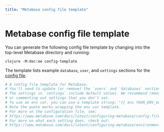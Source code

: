 ```yaml
---
title: "Metabase config file template"
---
```


# Metabase config file template

You can generate the following config file template by changing into the top-level Metabase directory and running:

```
clojure -M:doc:ee config-template
```

The template lists example `database`, `user`, and `settings` sections for the [config file](./config-file.md).


```yaml
# A config file template for Metabase.
# You'll need to update (or remove) the `users` and `databases` sections.
# The settings in `settings` include default values. We recommend removing
# or commenting out settings that you don't set.
# To use an env var, you can use a template string: "{{ env YOUR_ENV_VAR }}"
# Note the quote marks wrapping the env var template.
# For more on the configuration file, see:
# https://www.metabase.com/docs/latest/configuring-metabase/config-file
# For more on what each setting does, check out:
# https://www.metabase.com/docs/latest/configuring-metabase/environment-variables
